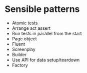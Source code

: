 # Sensible patterns

- Atomic tests
- Arrange act assert
- Run tests in parallel from the start
- Page object
- Fluent
- Screenplay
- Builder
- Use API for data setup/teardown
- Factory
